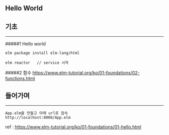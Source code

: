 Hello World
------------

## 기초
------------
#####1 Hello world

```
elm package install elm-lang/html

elm reactor   // service 시작
```

#####2 함수
https://www.elm-tutorial.org/ko/01-foundations/02-functions.html


## 들어가며
------------

```
App.elm을 만들고 아래 url로 접속
http://localhost:8000/App.elm
```


ref : https://www.elm-tutorial.org/ko/01-foundations/01-hello.html
